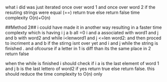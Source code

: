 what i did was just iterated once over word 1 and once over word 2 if the resuting strings were equal (==) return true else return false 
time complexity O(n)+O(n)

##Method 2##
i could have made it in another way resulting in a faster time complexty which is having i j a b all =0 i and a associated with word1 and j and b with word2 and while i<lenword1 and j <=len word2: and then proced to incriment a and b if the stirng isnt over yet and i and j while the string is finished . and ofcourse if a letter in 1 is diff than its the same place in 2 return false

when the while is finished i should check if i a is the last element of word 1 and j b is the last lettero of word2 if yes return true else return false.
this should reduce the time complexity to O(n) only
